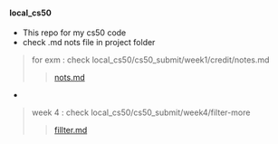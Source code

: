 #### local_cs50
- This repo for my cs50 code
- check .md nots file in project folder
> for exm : check local_cs50/cs50_submit/week1/credit/notes.md
>> [nots.md](https://github.com/mosaabdo/local_cs50/blob/main/cs50_submit/week1/credit/nots.md)
-
> week 4 : check local_cs50/cs50_submit/week4/filter-more
>> [fillter.md](https://github.com/mosaabdo/local_cs50/blob/main/cs50_submit/week4/md/filter_more.md)

